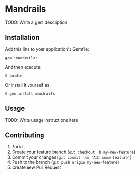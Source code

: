 # Mandrails

TODO: Write a gem description

## Installation

Add this line to your application's Gemfile:

    gem 'mandrails'

And then execute:

    $ bundle

Or install it yourself as:

    $ gem install mandrails

## Usage

TODO: Write usage instructions here

## Contributing

1. Fork it
2. Create your feature branch (`git checkout -b my-new-feature`)
3. Commit your changes (`git commit -am 'Add some feature'`)
4. Push to the branch (`git push origin my-new-feature`)
5. Create new Pull Request
